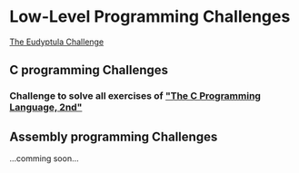 # Low-Level Programming Challenges

[The Eudyptula Challenge](http://eudyptula-challenge.org/)

## C programming Challenges

### Challenge to solve all exercises of ["The C Programming Language, 2nd"](https://www.amazon.com/Programming-Language-Brian-W-Kernighan/dp/0131103628/ref=pd_sbs_14_t_0?_encoding=UTF8&psc=1&refRID=60R1D2CHBA8DHYT6JNMN)

## Assembly programming Challenges
...comming soon...
